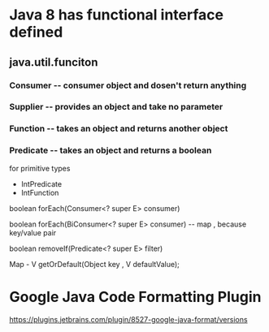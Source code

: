 # Java 8 has functional interface defined

## java.util.funciton

### Consumer -- consumer object and dosen't return anything

### Supplier -- provides an object and take no parameter

### Function -- takes an object and returns another object

### Predicate -- takes an object and returns a boolean

for primitive types

- IntPredicate
- IntFunction

boolean forEach(Consumer<? super E> consumer)

boolean forEach(BiConsumer<? super E> consumer) -- map , because key/value pair

boolean removeIf(Predicate<? super E> filter)

Map -
V getOrDefault(Object key , V defaultValue);

# Google Java Code Formatting Plugin 
https://plugins.jetbrains.com/plugin/8527-google-java-format/versions
